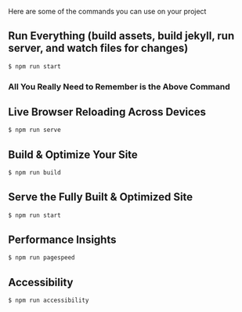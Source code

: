 Here are some of the commands you can use on your project

## Run Everything (build assets, build jekyll, run server, and watch files for changes)

```sh
$ npm run start
```
### All You Really Need to Remember is the Above Command

## Live Browser Reloading Across Devices

```sh
$ npm run serve
```

## Build & Optimize Your Site

```sh
$ npm run build
```

## Serve the Fully Built & Optimized Site

```sh
$ npm run start
```

## Performance Insights

```sh
$ npm run pagespeed
```

## Accessibility

```sh
$ npm run accessibility
```
